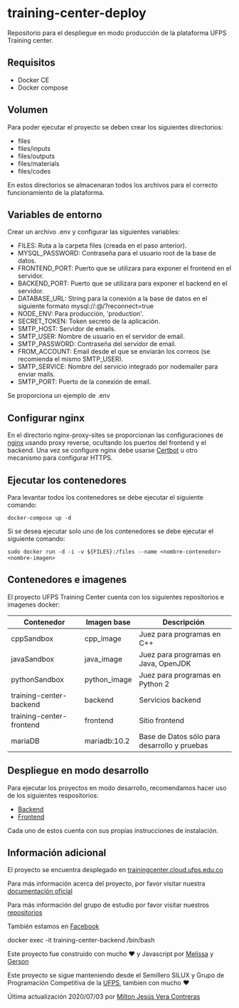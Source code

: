 # training-center-deploy

Repositorio para el despliegue en modo producción de la plataforma UFPS Training center.

## Requisitos 

- Docker CE
- Docker compose

## Volumen

Para poder ejecutar el proyecto se deben crear los siguientes directorios:

- files
- files/inputs
- files/outputs
- files/materials
- files/codes

En estos directorios se almacenaran todos los archivos para el correcto funcionamiento de la plataforma.

## Variables de entorno

Crear un archivo .env y configurar las siguientes variables:

- FILES: Ruta a la carpeta files (creada en el paso anterior).
- MYSQL_PASSWORD: Contraseña para el usuario root de la base de datos.
- FRONTEND_PORT: Puerto que se utilizara para exponer el frontend en el servidor.
- BACKEND_PORT: Puerto que se utilizara para exponer el backend en el servidor.
- DATABASE_URL: String para la conexión a la base de datos en el siguiente formato mysql://<username>:<password>@<host>/<database>?reconnect=true
- NODE_ENV: Para producción, 'production'.
- SECRET_TOKEN: Token secreto de la aplicación.
- SMTP_HOST: Servidor de emails.
- SMTP_USER: Nombre de usuario en el servidor de email.
- SMTP_PASSWORD: Contraseña del servidor de email.
- FROM_ACCOUNT: Email desde el que se enviarán los correos (se recomienda el mismo SMTP_USER).
- SMTP_SERVICE: Nombre del servicio integrado por nodemailer para enviar mails.
- SMTP_PORT: Puerto de la conexión de email.

Se proporciona un ejemplo de .env

## Configurar nginx

En el directorio nginx-proxy-sites se proporcionan las configuraciones de [nginx](https://www.nginx.com/) usando proxy reverse, ocultando los puertos del frontend y el backend. Una vez se configure nginx debe usarse [Certbot](https://certbot.eff.org/) u otro mecanismo para configurar HTTPS.

## Ejecutar los contenedores

Para levantar todos los contenedores se debe ejecutar el siguiente comando:

```
docker-compose up -d
```

Si se desea ejecutar solo uno de los contenedores se debe ejecutar el siguiente comando:

```
sudo docker run -d -i -v ${FILES}:/files --name <nombre-contenedor> <nombre-imagen>
```

## Contenedores e imagenes

El proyecto UFPS Training Center cuenta con los siguientes repositorios e imagenes docker:

| Contenedor  | Imagen base | Descripción
| ------------- | ------------- | ------------- 
| cppSandbox  | cpp_image  | Juez para programas en C++ |
| javaSandbox  | java_image  | Juez para programas en Java, OpenJDK |
| pythonSandbox  | python_image  | Juez para programas en Python 2 |
| training-center-backend  | backend  | Servicios backend |
| training-center-frontend  | frontend  | Sitio frontend |
| mariaDB  | mariadb:10.2  |  Base de Datos sólo para desarrollo y pruebas |


## Despliegue en modo desarrollo

Para ejecutar los proyectos en modo desarrollo, recomendamos hacer uso de los siguientes respositorios:

- [Backend](https://github.com/ProgramacionCompetitivaUFPS/training-center-backend)
- [Frontend](https://github.com/ProgramacionCompetitivaUFPS/training-center-frontend)

Cada uno de estos cuenta con sus propias instrucciones de instalación.

## Información adicional

El proyecto se encuentra desplegado en [trainingcenter.cloud.ufps.edu.co](http://trainingcenter.cloud.ufps.edu.co)

Para más información acerca del proyecto, por favor visitar nuestra [documentación oficial](http://ufpstrainingcenter.com/anexos/) 

Para más información del grupo de estudio por favor visitar nuestros [repositorios](https://github.com/ProgramacionCompetitivaUFPS)

También estamos en [Facebook](https://www.facebook.com/groups/1403963166573403)


docker exec -it training-center-backend /bin/bash


Este proyecto fue construido con mucho :heart: y Javascript por [Melissa](https://github.com/Meyito) y [Gerson](https://github.com/GersonLazaro)

Este proyecto se sigue manteniendo desde el Semillero SILUX y Grupo de Programación Competitiva de la [UFPS](https://ww2.ufps.edu.co/), tambien con mucho :heart:

Última actualización 2020/07/03 por [Milton Jesús Vera Contreras](https://miljeveco.contently.com/)
